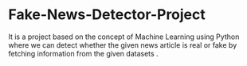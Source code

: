 # Fake-News-Detector-Project
It is a project based on the concept of Machine Learning using Python where we can detect whether the given news article is real or fake by fetching information from the given datasets .    
